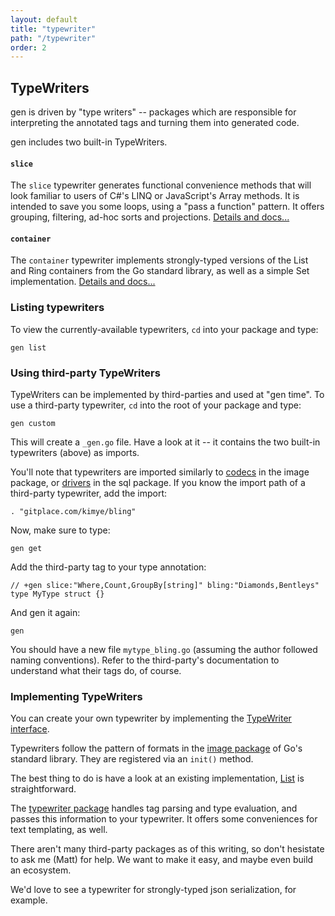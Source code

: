 ```yaml
---
layout: default
title: "typewriter"
path: "/typewriter"
order: 2
---
```


## TypeWriters

gen is driven by "type writers" -- packages which are responsible for interpreting the annotated tags and turning them into generated code.

gen includes two built-in TypeWriters.

#### `slice`

The `slice` typewriter generates functional convenience methods that will look familiar to users of C#'s LINQ or JavaScript's Array methods. It is intended to save you some loops, using a "pass a function" pattern. It offers grouping, filtering, ad-hoc sorts and projections. [Details and docs...](/slice)

#### `container`

The `container` typewriter implements strongly-typed versions of the List and Ring containers from the Go standard library, as well as a simple Set implementation. [Details and docs...](/container)

### Listing typewriters

To view the currently-available typewriters, `cd` into your package and type:

	gen list

### Using third-party TypeWriters

TypeWriters can be implemented by third-parties and used at "gen time". To use a third-party typewriter, `cd` into the root of your package and type:

	gen custom

This will create a `_gen.go` file. Have a look at it -- it contains the two built-in typewriters (above) as imports.

You'll note that typewriters are imported similarly to [codecs](http://golang.org/pkg/image/png/) in the image package, or [drivers](http://golang.org/pkg/database/sql/driver/) in the sql package. If you know the import path of a third-party typewriter, add the import:

	. "gitplace.com/kimye/bling"

Now, make sure to type:

	gen get

Add the third-party tag to your type annotation:

	// +gen slice:"Where,Count,GroupBy[string]" bling:"Diamonds,Bentleys"
	type MyType struct {}

And gen it again:

	gen

You should have a new file `mytype_bling.go` (assuming the author followed naming conventions). Refer to the third-party's documentation to understand what their tags do, of course.

### Implementing TypeWriters

You can create your own typewriter by implementing the [TypeWriter interface](http://godoc.org/github.com/clipperhouse/typewriter#TypeWriter).

Typewriters follow the pattern of formats in the [image package](http://blog.golang.org/go-image-package#TOC_5.) of Go's standard library. They are registered via an `init()` method.

The best thing to do is have a look at an existing implementation, [List](https://github.com/clipperhouse/containerwriter) is straightforward.

The [typewriter package](https://github.com/clipperhouse/typewriter) handles tag parsing and type evaluation, and passes this information to your typewriter. It offers some conveniences for text templating, as well.

There aren't many third-party packages as of this writing, so don't hesistate to ask me (Matt) for help. We want to make it easy, and maybe even build an ecosystem.

We'd love to see a typewriter for strongly-typed json serialization, for example.

